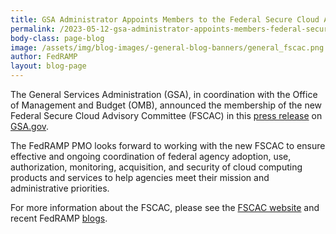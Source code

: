 ```yaml
---
title: GSA Administrator Appoints Members to the Federal Secure Cloud Advisory Committee
permalink: /2023-05-12-gsa-administrator-appoints-members-federal-secure-cloud-advisory-committee/
body-class: page-blog
image: /assets/img/blog-images/-general-blog-banners/general_fscac.png
author: FedRAMP
layout: blog-page
---
```

The General Services Administration (GSA), in coordination with the Office of Management and Budget (OMB), announced the membership of the new Federal Secure Cloud Advisory Committee (FSCAC) in this <a href="https://" target="_blank" rel="noopener noreferrer">press release</a> on <a href="https://www.gsa.gov/" target="_blank" rel="noopener noreferrer">GSA.gov</a>.

The FedRAMP PMO looks forward to working with the new FSCAC to ensure effective and ongoing coordination of federal agency adoption, use, authorization, monitoring, acquisition, and security of cloud computing products and services to help agencies meet their mission and administrative priorities.

For more information about the FSCAC, please see the <a href="https://www.gsa.gov/technology/government-it-initiatives/federal-secure-cloud-advisory-committee" target="_blank" rel="noopener noreferrer">FSCAC website</a> and recent FedRAMP <a href="https://www.fedramp.gov/blog/" target="_blank" rel="noopener noreferrer">blogs</a>.
